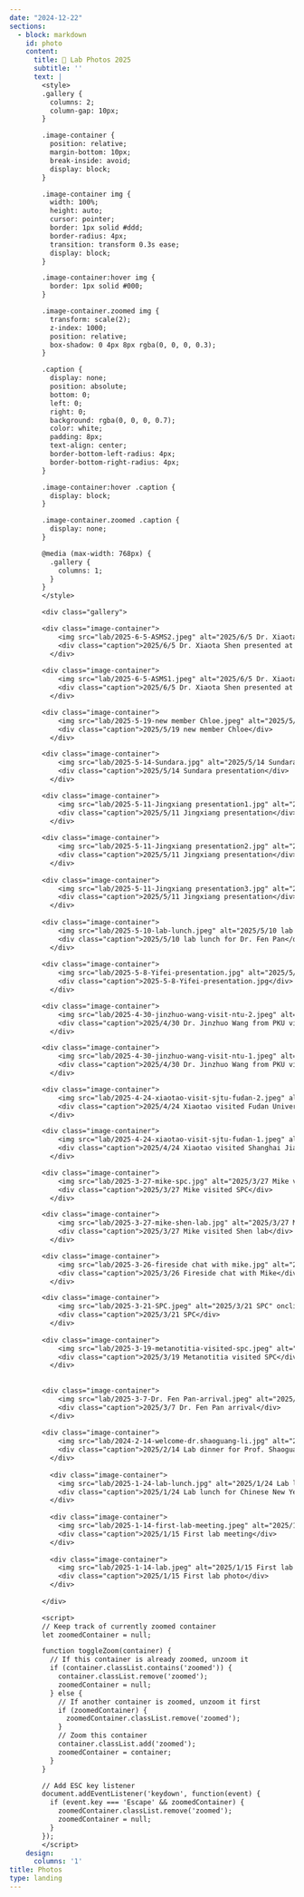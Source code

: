 ```yaml
---
date: "2024-12-22"
sections:
  - block: markdown
    id: photo
    content:
      title: 📸 Lab Photos 2025
      subtitle: ''
      text: |
        <style>
        .gallery {
          columns: 2;
          column-gap: 10px;
        }

        .image-container {
          position: relative;
          margin-bottom: 10px;
          break-inside: avoid;
          display: block;
        }

        .image-container img {
          width: 100%;
          height: auto;
          cursor: pointer;
          border: 1px solid #ddd;
          border-radius: 4px;
          transition: transform 0.3s ease;
          display: block;
        }

        .image-container:hover img {
          border: 1px solid #000;
        }

        .image-container.zoomed img {
          transform: scale(2);
          z-index: 1000;
          position: relative;
          box-shadow: 0 4px 8px rgba(0, 0, 0, 0.3);
        }

        .caption {
          display: none;
          position: absolute;
          bottom: 0;
          left: 0;
          right: 0;
          background: rgba(0, 0, 0, 0.7);
          color: white;
          padding: 8px;
          text-align: center;
          border-bottom-left-radius: 4px;
          border-bottom-right-radius: 4px;
        }

        .image-container:hover .caption {
          display: block;
        }

        .image-container.zoomed .caption {
          display: none;
        }

        @media (max-width: 768px) {
          .gallery {
            columns: 1;
          }
        }
        </style>

        <div class="gallery">

        <div class="image-container">
            <img src="lab/2025-6-5-ASMS2.jpeg" alt="2025/6/5 Dr. Xiaota Shen presented at ASMS2025 USA" onclick="toggleZoom(this.parentElement)">
            <div class="caption">2025/6/5 Dr. Xiaota Shen presented at ASMS2025 USA</div>
          </div>
        
        <div class="image-container">
            <img src="lab/2025-6-5-ASMS1.jpeg" alt="2025/6/5 Dr. Xiaota Shen presented at ASMS2025 USA" onclick="toggleZoom(this.parentElement)">
            <div class="caption">2025/6/5 Dr. Xiaota Shen presented at ASMS2025 USA</div>
          </div>

        <div class="image-container">
            <img src="lab/2025-5-19-new member Chloe.jpeg" alt="2025/5/19 new member Chloe" onclick="toggleZoom(this.parentElement)">
            <div class="caption">2025/5/19 new member Chloe</div>
          </div>

        <div class="image-container">
            <img src="lab/2025-5-14-Sundara.jpg" alt="2025/5/14 Sundara presentation" onclick="toggleZoom(this.parentElement)">
            <div class="caption">2025/5/14 Sundara presentation</div>
          </div>

        <div class="image-container">
            <img src="lab/2025-5-11-Jingxiang presentation1.jpg" alt="2025/5/11 Jingxiang presentation" onclick="toggleZoom(this.parentElement)">
            <div class="caption">2025/5/11 Jingxiang presentation</div>
          </div>
          
        <div class="image-container">
            <img src="lab/2025-5-11-Jingxiang presentation2.jpg" alt="2025/5/11 Jingxiang presentation" onclick="toggleZoom(this.parentElement)">
            <div class="caption">2025/5/11 Jingxiang presentation</div>
          </div>
          
        <div class="image-container">
            <img src="lab/2025-5-11-Jingxiang presentation3.jpg" alt="2025/5/11 Jingxiang presentation" onclick="toggleZoom(this.parentElement)">
            <div class="caption">2025/5/11 Jingxiang presentation</div>
          </div>
          
        <div class="image-container">
            <img src="lab/2025-5-10-lab-lunch.jpeg" alt="2025/5/10 lab lunch for Dr. Fen Pan" onclick="toggleZoom(this.parentElement)">
            <div class="caption">2025/5/10 lab lunch for Dr. Fen Pan</div>
          </div>
          
        <div class="image-container">
            <img src="lab/2025-5-8-Yifei-presentation.jpg" alt="2025/5/18 Yifei presentation" onclick="toggleZoom(this.parentElement)">
            <div class="caption">2025-5-8-Yifei-presentation.jpg</div>
          </div>

        <div class="image-container">
            <img src="lab/2025-4-30-jinzhuo-wang-visit-ntu-2.jpeg" alt="2025/4/30 Dr. Jinzhuo Wang from PKU visited NTU" onclick="toggleZoom(this.parentElement)">
            <div class="caption">2025/4/30 Dr. Jinzhuo Wang from PKU visited NTU</div>
          </div>

        <div class="image-container">
            <img src="lab/2025-4-30-jinzhuo-wang-visit-ntu-1.jpeg" alt="2025/4/30 Dr. Jinzhuo Wang from PKU visited NTU" onclick="toggleZoom(this.parentElement)">
            <div class="caption">2025/4/30 Dr. Jinzhuo Wang from PKU visited NTU</div>
          </div>

        <div class="image-container">
            <img src="lab/2025-4-24-xiaotao-visit-sjtu-fudan-2.jpeg" alt="2025/4/24 Xiaotao visited Fudan University" onclick="toggleZoom(this.parentElement)">
            <div class="caption">2025/4/24 Xiaotao visited Fudan University</div>
          </div>

        <div class="image-container">
            <img src="lab/2025-4-24-xiaotao-visit-sjtu-fudan-1.jpeg" alt="2025/4/24 Xiaotao visited Shanghai Jiaotong University" onclick="toggleZoom(this.parentElement)">
            <div class="caption">2025/4/24 Xiaotao visited Shanghai Jiaotong University</div>
          </div>

        <div class="image-container">
            <img src="lab/2025-3-27-mike-spc.jpg" alt="2025/3/27 Mike visited SPC" onclick="toggleZoom(this.parentElement)">
            <div class="caption">2025/3/27 Mike visited SPC</div>
          </div>

        <div class="image-container">
            <img src="lab/2025-3-27-mike-shen-lab.jpg" alt="2025/3/27 Mike visited Shen lab" onclick="toggleZoom(this.parentElement)">
            <div class="caption">2025/3/27 Mike visited Shen lab</div>
          </div>

        <div class="image-container">
            <img src="lab/2025-3-26-fireside chat with mike.jpg" alt="2025/3/26 Fireside chat with Mike" onclick="toggleZoom(this.parentElement)">
            <div class="caption">2025/3/26 Fireside chat with Mike</div>
          </div>

        <div class="image-container">
            <img src="lab/2025-3-21-SPC.jpeg" alt="2025/3/21 SPC" onclick="toggleZoom(this.parentElement)">
            <div class="caption">2025/3/21 SPC</div>
          </div>
          
        <div class="image-container">
            <img src="lab/2025-3-19-metanotitia-visited-spc.jpeg" alt="2025/3/19 Metanotitia visited SPC" onclick="toggleZoom(this.parentElement)">
            <div class="caption">2025/3/19 Metanotitia visited SPC</div>
          </div>
          
        
        <div class="image-container">
            <img src="lab/2025-3-7-Dr. Fen Pan-arrival.jpeg" alt="2025/3/7 Dr. Fen Pan arrival" onclick="toggleZoom(this.parentElement)">
            <div class="caption">2025/3/7 Dr. Fen Pan arrival</div>
          </div>
        
        <div class="image-container">
            <img src="lab/2024-2-14-welcome-dr.shaoguang-li.jpg" alt="2025/2/14 Lab dinner for Prof. Shaoguang Li" onclick="toggleZoom(this.parentElement)">
            <div class="caption">2025/2/14 Lab dinner for Prof. Shaoguang Li</div>
          </div>
        
          <div class="image-container">
            <img src="lab/2025-1-24-lab-lunch.jpg" alt="2025/1/24 Lab lunch for Chinese New Year" onclick="toggleZoom(this.parentElement)">
            <div class="caption">2025/1/24 Lab lunch for Chinese New Year</div>
          </div>
        
          <div class="image-container">
            <img src="lab/2025-1-14-first-lab-meeting.jpeg" alt="2025/1/15 First lab meeting" onclick="toggleZoom(this.parentElement)">
            <div class="caption">2025/1/15 First lab meeting</div>
          </div>
        
          <div class="image-container">
            <img src="lab/2025-1-14-lab.jpeg" alt="2025/1/15 First lab photo" onclick="toggleZoom(this.parentElement)">
            <div class="caption">2025/1/15 First lab photo</div>
          </div>
          
        </div>

        <script>
        // Keep track of currently zoomed container
        let zoomedContainer = null;

        function toggleZoom(container) {
          // If this container is already zoomed, unzoom it
          if (container.classList.contains('zoomed')) {
            container.classList.remove('zoomed');
            zoomedContainer = null;
          } else {
            // If another container is zoomed, unzoom it first
            if (zoomedContainer) {
              zoomedContainer.classList.remove('zoomed');
            }
            // Zoom this container
            container.classList.add('zoomed');
            zoomedContainer = container;
          }
        }

        // Add ESC key listener
        document.addEventListener('keydown', function(event) {
          if (event.key === 'Escape' && zoomedContainer) {
            zoomedContainer.classList.remove('zoomed');
            zoomedContainer = null;
          }
        });
        </script>
    design:
      columns: '1'
title: Photos
type: landing
---
```


